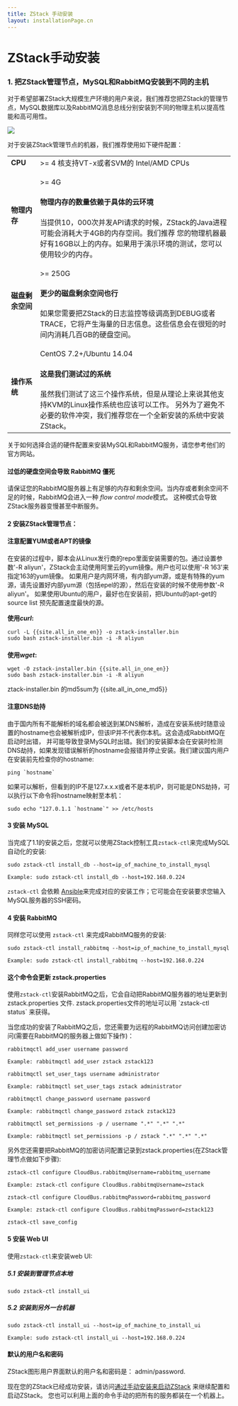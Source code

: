 ```yaml
---
title: ZStack 手动安装
layout: installationPage.cn
---
```


# ZStack手动安装

### 1. 把ZStack管理节点，MySQL和RabbitMQ安装到不同的主机

对于希望部署ZStack大规模生产环境的用户来说，我们推荐您把ZStack的管理节点，MySQL数据库以及RabbitMQ消息总线分别安装到不同的物理主机以提高性能和高可用性。

<img src="../../images/install-manual1.png" class="center-img img-responsive">

对于安装ZStack管理节点的机器，我们推荐使用如下硬件配置：

<table class="table table-striped table-bordered">
  <tr>
    <td><b>CPU</b></td>
    <td>>= 4 核支持VT-x或者SVM的 Intel/AMD CPUs</td>
  </tr>
  <tr>
    <td><b>物理内存</b></td>
    <td>
    <p>>= 4G</p>
   <div class="bs-callout bs-callout-info">
     <h4>物理内存的数量依赖于具体的云环境</h4>
     当提供10，000次并发API请求的时候，ZStack的Java进程可能会消耗大于4GB的内存空间。我们推荐
     您的物理机器最好有16GB以上的内存。如果用于演示环境的测试，您可以使用较少的内存。
   </div>
    </td>
  </tr>
  <tr>
    <td><b>磁盘剩余空间</b></td>
    <td>
      <p>>= 250G</p>
      <div class="bs-callout bs-callout-info">
        <h4>更少的磁盘剩余空间也行</h4>
        如果您需要把ZStack的日志监控等级调高到DEBUG或者TRACE，它将产生海量的日志信息。这些信息会在很短的时间内消耗几百GB的硬盘空间。
      </div>
    </td>
  </tr>
  <tr>
    <td><b>操作系统</b></td>
    <td>
      <p>CentOS 7.2+/Ubuntu 14.04</p>
      <div class="bs-callout bs-callout-info">
        <h4>这是我们测试过的系统</h4>
        虽然我们测试了这三个操作系统，但是从理论上来说其他支持KVM的Linux操作系统也应该可以工作。
        另外为了避免不必要的软件冲突，我们推荐您在一个全新安装的系统中安装ZStack。
      </div>
    </td>
  </tr>
</table>

关于如何选择合适的硬件配置来安装MySQL和RabbitMQ服务，请您参考他们的官方网站。

<div class="bs-callout bs-callout-warning">
  <h4>过低的硬盘空间会导致 RabbitMQ 僵死</h4>
  请保证您的RabbitMQ服务器上有足够的内存和剩余空间。当内存或者剩余空间不足的时候，RabbitMQ会进入一种 <i>flow control mode</i>模式。
  这种模式会导致ZStack服务器变慢甚至中断服务。
</div>

#### 2 安装ZStack管理节点：

<div class="bs-callout bs-callout-warning">
<h4>注意配置YUM或者APT的镜像</h4>
在安装的过程中，脚本会从Linux发行商的repo里面安装需要的包。通过设置参数'-R aliyun'，ZStack会主动使用阿里云的yum镜像。用户也可以使用'-R 163'来指定163的yum镜像。
如果用户是内网环境，有内部yum源，或是有特殊的yum源，请先设置好内部yum源（包括epel的源），然后在安装的时候不使用参数'-R aliyun'。
如果使用Ubuntu的用户，最好也在安装前，把Ubuntu的apt-get的source list 预先配置速度最快的源。
</div>

<h4 style="margin-bottom:15px; margin-top:15px">使用<i>curl</i>:</h4>
<pre><code>curl -L {{site.all_in_one_en}} -o zstack-installer.bin
sudo bash zstack-installer.bin -i -R aliyun</code></pre>

<h4 style="margin-bottom:15px">使用<i>wget</i>:</h4>
<pre><code>wget -O zstack-installer.bin {{site.all_in_one_en}}
sudo bash zstack-installer.bin -i -R aliyun</code></pre>

ztack-installer.bin 的md5sum为 {{site.all_in_one_md5}}

<div class="bs-callout bs-callout-danger">
  <h4>注意DNS劫持</h4>
        
  由于国内所有不能解析的域名都会被送到某DNS解析，造成在安装系统时随意设置的hostname也会被解析成IP，但该IP并不代表你本机。这会造成RabbitMQ在启动时出错，
并可能导致登录MySQL时出错。我们的安装脚本会在安装时检测DNS劫持，如果发现错误解析的hostname会报错并停止安装。我们建议国内用户在安装前先检查你的hostname:
        
  <pre><code>ping `hostname`</code></pre>
        
  如果可以解析，但看到的IP不是127.x.x.x或者不是本机IP，则可能是DNS劫持，可以执行以下命令将hostname映射至本机：
        
  <pre><code>sudo echo "127.0.1.1 `hostname`" >> /etc/hosts</code></pre>
</div>

#### 3 安装 MySQL

当完成了1.1的安装之后，您就可以使用ZStack控制工具`zstack-ctl`来完成MySQL自动化的安装:

    sudo zstack-ctl install_db --host=ip_of_machine_to_install_mysql
    
    Example: sudo zstack-ctl install_db --host=192.168.0.224
    
`zstack-ctl` 会依赖 [Ansible](http://www.ansible.com/home)来完成对应的安装工作；它可能会在安装要求您输入MySQL服务器的SSH密码。

#### 4 安装 RabbitMQ

同样您可以使用 `zstack-ctl` 来完成RabbitMQ服务的安装:

    sudo zstack-ctl install_rabbitmq --host=ip_of_machine_to_install_mysql
    
    Example: sudo zstack-ctl install_rabbitmq --host=192.168.0.224
    
<div class="bs-callout bs-callout-info">
  <h4>这个命令会更新 zstack.properties</h4>
  使用<code>zstack-ctl</code>安装RabbitMQ之后，它会自动把RabbitMQ服务器的地址更新到 zstack.properties 文件.
  zstack.properties文件的地址可以用 `zstack-ctl status` 来获得。
</div>

当您成功的安装了RabbitMQ之后，您还需要为远程的RabbitMQ访问创建加密访问(需要在RabbitMQ的服务器上做如下操作)：

    rabbitmqctl add_user username password

    Example: rabbitmqctl add_user zstack zstack123

    rabbitmqctl set_user_tags username administrator

    Example: rabbitmqctl set_user_tags zstack administrator

    rabbitmqctl change_password username password

    Example: rabbitmqctl change_password zstack zstack123

    rabbitmqctl set_permissions -p / username ".*" ".*" ".*"

    Example: rabbitmqctl set_permissions -p / zstack ".*" ".*" ".*"

另外您还需要把RabbitMQ的加密访问配置记录到zstack.properties(在ZStack管理节点做如下步骤):

    zstack-ctl configure CloudBus.rabbitmqUsername=rabbitmq_username

    Example: zstack-ctl configure CloudBus.rabbitmqUsername=zstack

    zstack-ctl configure CloudBus.rabbitmqPassword=rabbitmq_password

    Example: zstack-ctl configure CloudBus.rabbitmqPassword=zstack123

    zstack-ctl save_config

#### 5 安装 Web UI

使用`zstack-ctl`来安装web UI:

##### 5.1 安装到管理节点本地

    sudo zstack-ctl install_ui
    
##### 5.2 安装到另外一台机器

    sudo zstack-ctl install_ui --host=ip_of_machine_to_install_ui
    
    Example: sudo zstack-ctl install_ui --host=192.168.0.224

<div class="bs-callout bs-callout-info">
  <h4>默认的用户名和密码</h4>
  
  ZStack图形用户界面默认的用户名和密码是： admin/password.
</div>

现在您的ZStack已经成功安装，请访问[通过手动安装来启动ZStack](../documentation/getstart-manual.html#manual) 来继续配置和启动ZStack。 
您也可以利用上面的命令手动的把所有的服务都装在一个机器上。

